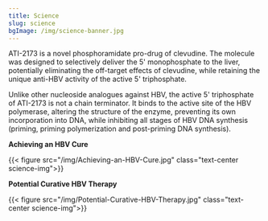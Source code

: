 ```yaml
---
title: Science
slug: science
bgImage: /img/science-banner.jpg
---
```

ATI-2173 is a novel phosphoramidate pro-drug of clevudine. The molecule was designed to selectively deliver the 5' monophosphate to the liver, potentially eliminating the off-target effects of clevudine, while retaining the unique anti-HBV activity of the active 5' triphosphate.

Unlike other nucleoside analogues against HBV, the active 5' triphosphate of ATI-2173 is not a chain terminator. It binds to the active site of the HBV polymerase, altering the structure of the enzyme, preventing its own incorporation into DNA, while inhibiting all stages of HBV DNA synthesis (priming, priming polymerization and post-priming DNA synthesis).


<p class="text-center science-subhead"><strong>Achieving an HBV Cure</strong></p>

{{< figure src="/img/Achieving-an-HBV-Cure.jpg"  class="text-center science-img">}}

<p class="text-center science-subhead"><strong>Potential Curative HBV Therapy</strong></p>
 
{{< figure src="/img/Potential-Curative-HBV-Therapy.jpg"  class="text-center science-img">}}